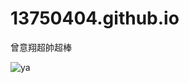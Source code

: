 # 13750404.github.io
曾意翔超帥超棒

![ya](https://github.com/user-attachments/assets/7c70d9f2-e666-4f2f-b6e0-c97ab9072472)
